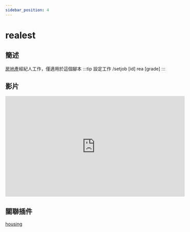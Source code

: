 ```yaml
---
sidebar_position: 4
---
```


# realest

## 簡述

[房地產](./housing)經紀人工作，僅適用於這個腳本
:::tip 設定工作
/setjob [id] rea [grade]
:::

## 影片

<iframe width="560" height="315" src="https://www.youtube.com/embed/Nt8oGXyUL2g" title="YouTube video player" frameborder="0" allow="accelerometer; autoplay; clipboard-write; encrypted-media; gyroscope; picture-in-picture" allowfullscreen></iframe>

## 關聯插件

[housing](./housing)